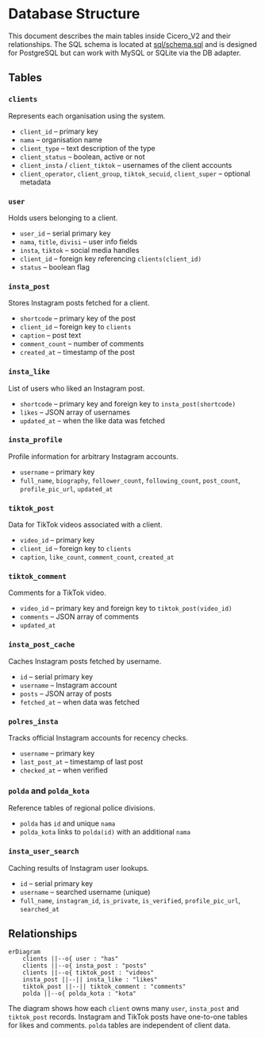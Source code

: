 # Database Structure

This document describes the main tables inside Cicero_V2 and their relationships.
The SQL schema is located at [sql/schema.sql](../sql/schema.sql) and is designed
for PostgreSQL but can work with MySQL or SQLite via the DB adapter.

## Tables

### `clients`
Represents each organisation using the system.
- `client_id` – primary key
- `nama` – organisation name
- `client_type` – text description of the type
- `client_status` – boolean, active or not
- `client_insta` / `client_tiktok` – usernames of the client accounts
- `client_operator`, `client_group`, `tiktok_secuid`, `client_super` – optional metadata

### `user`
Holds users belonging to a client.
- `user_id` – serial primary key
- `nama`, `title`, `divisi` – user info fields
- `insta`, `tiktok` – social media handles
- `client_id` – foreign key referencing `clients(client_id)`
- `status` – boolean flag

### `insta_post`
Stores Instagram posts fetched for a client.
- `shortcode` – primary key of the post
- `client_id` – foreign key to `clients`
- `caption` – post text
- `comment_count` – number of comments
- `created_at` – timestamp of the post

### `insta_like`
List of users who liked an Instagram post.
- `shortcode` – primary key and foreign key to `insta_post(shortcode)`
- `likes` – JSON array of usernames
- `updated_at` – when the like data was fetched

### `insta_profile`
Profile information for arbitrary Instagram accounts.
- `username` – primary key
- `full_name`, `biography`, `follower_count`, `following_count`,
  `post_count`, `profile_pic_url`, `updated_at`

### `tiktok_post`
Data for TikTok videos associated with a client.
- `video_id` – primary key
- `client_id` – foreign key to `clients`
- `caption`, `like_count`, `comment_count`, `created_at`

### `tiktok_comment`
Comments for a TikTok video.
- `video_id` – primary key and foreign key to `tiktok_post(video_id)`
- `comments` – JSON array of comments
- `updated_at`

### `insta_post_cache`
Caches Instagram posts fetched by username.
- `id` – serial primary key
- `username` – Instagram account
- `posts` – JSON array of posts
- `fetched_at` – when data was fetched

### `polres_insta`
Tracks official Instagram accounts for recency checks.
- `username` – primary key
- `last_post_at` – timestamp of last post
- `checked_at` – when verified

### `polda` and `polda_kota`
Reference tables of regional police divisions.
- `polda` has `id` and unique `nama`
- `polda_kota` links to `polda(id)` with an additional `nama`

### `insta_user_search`
Caching results of Instagram user lookups.
- `id` – serial primary key
- `username` – searched username (unique)
- `full_name`, `instagram_id`, `is_private`, `is_verified`,
  `profile_pic_url`, `searched_at`

## Relationships

```mermaid
erDiagram
    clients ||--o{ user : "has"
    clients ||--o{ insta_post : "posts"
    clients ||--o{ tiktok_post : "videos"
    insta_post ||--|| insta_like : "likes"
    tiktok_post ||--|| tiktok_comment : "comments"
    polda ||--o{ polda_kota : "kota"
```

The diagram shows how each `client` owns many `user`, `insta_post` and
`tiktok_post` records. Instagram and TikTok posts have one-to-one tables for
likes and comments. `polda` tables are independent of client data.
